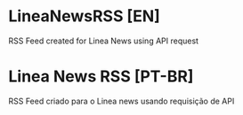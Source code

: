
# LineaNewsRSS [EN]
RSS Feed created for Linea News using API request

# Linea News RSS [PT-BR]
RSS Feed criado para o Linea news usando requisição de API
